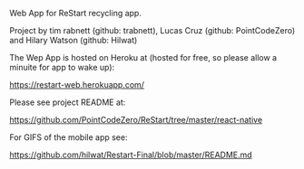 Web App for ReStart recycling app. 

Project by tim rabnett (github: trabnett), Lucas Cruz (github:  PointCodeZero) and Hilary Watson (github: Hilwat)

The Wep App is hosted on Heroku at (hosted for free, so please allow a minuite for app to wake up):

https://restart-web.herokuapp.com/

Please see project README at:

https://github.com/PointCodeZero/ReStart/tree/master/react-native

For GIFS of the mobile app see:

https://github.com/hilwat/Restart-Final/blob/master/README.md

